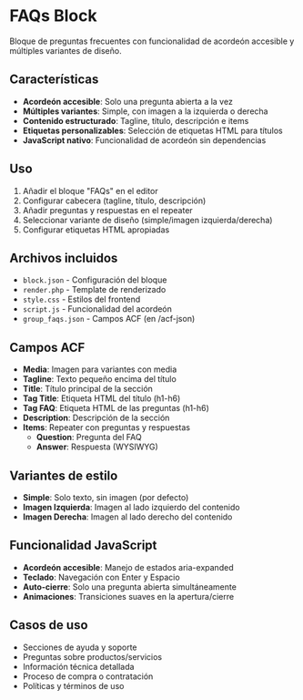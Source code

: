 # FAQs Block

Bloque de preguntas frecuentes con funcionalidad de acordeón accesible y múltiples variantes de diseño.

## Características

-   **Acordeón accesible**: Solo una pregunta abierta a la vez
-   **Múltiples variantes**: Simple, con imagen a la izquierda o derecha
-   **Contenido estructurado**: Tagline, título, descripción e items
-   **Etiquetas personalizables**: Selección de etiquetas HTML para títulos
-   **JavaScript nativo**: Funcionalidad de acordeón sin dependencias

## Uso

1. Añadir el bloque "FAQs" en el editor
2. Configurar cabecera (tagline, título, descripción)
3. Añadir preguntas y respuestas en el repeater
4. Seleccionar variante de diseño (simple/imagen izquierda/derecha)
5. Configurar etiquetas HTML apropiadas

## Archivos incluidos

-   `block.json` - Configuración del bloque
-   `render.php` - Template de renderizado
-   `style.css` - Estilos del frontend
-   `script.js` - Funcionalidad del acordeón
-   `group_faqs.json` - Campos ACF (en /acf-json)

## Campos ACF

-   **Media**: Imagen para variantes con media
-   **Tagline**: Texto pequeño encima del título
-   **Title**: Título principal de la sección
-   **Tag Title**: Etiqueta HTML del título (h1-h6)
-   **Tag FAQ**: Etiqueta HTML de las preguntas (h1-h6)
-   **Description**: Descripción de la sección
-   **Items**: Repeater con preguntas y respuestas
    -   **Question**: Pregunta del FAQ
    -   **Answer**: Respuesta (WYSIWYG)

## Variantes de estilo

-   **Simple**: Solo texto, sin imagen (por defecto)
-   **Imagen Izquierda**: Imagen al lado izquierdo del contenido
-   **Imagen Derecha**: Imagen al lado derecho del contenido

## Funcionalidad JavaScript

-   **Acordeón accesible**: Manejo de estados aria-expanded
-   **Teclado**: Navegación con Enter y Espacio
-   **Auto-cierre**: Solo una pregunta abierta simultáneamente
-   **Animaciones**: Transiciones suaves en la apertura/cierre

## Casos de uso

-   Secciones de ayuda y soporte
-   Preguntas sobre productos/servicios
-   Información técnica detallada
-   Proceso de compra o contratación
-   Políticas y términos de uso
